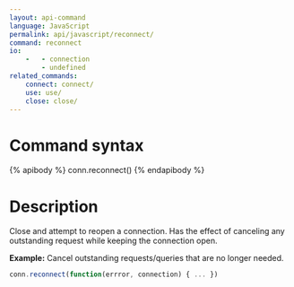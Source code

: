 ```yaml
---
layout: api-command 
language: JavaScript
permalink: api/javascript/reconnect/
command: reconnect
io:
    -   - connection
        - undefined
related_commands:
    connect: connect/
    use: use/
    close: close/
---
```


# Command syntax #

{% apibody %}
conn.reconnect()
{% endapibody %}

# Description #

Close and attempt to reopen a connection. Has the effect of canceling any outstanding
request while keeping the connection open.

__Example:__ Cancel outstanding requests/queries that are no longer needed.

```js
conn.reconnect(function(errror, connection) { ... })
```
